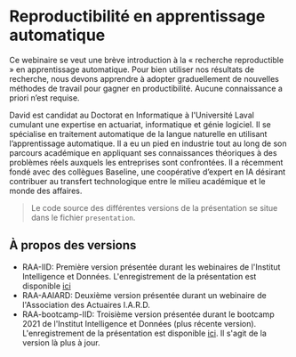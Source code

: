 # Reproductibilité en apprentissage automatique

Ce webinaire se veut une brève introduction à la « recherche reproductible » en apprentissage automatique. Pour bien utiliser nos résultats de recherche, nous devons apprendre à adopter graduellement de nouvelles méthodes de travail pour gagner en productibilité. Aucune connaissance a priori n’est requise.

David est candidat au Doctorat en Informatique à l'Université Laval cumulant une expertise en actuariat, informatique et génie logiciel. Il se spécialise en traitement automatique de la langue naturelle en utilisant l’apprentissage automatique. Il a eu un pied en industrie tout au long de son parcours académique en appliquant ses connaissances théoriques à des problèmes réels auxquels les entreprises sont confrontées. Il a récemment fondé avec des collègues Baseline, une coopérative d’expert en IA désirant contribuer au transfert technologique entre le milieu académique et le monde des affaires.

> Le code source des différentes versions de la présentation se situe dans le fichier `presentation`. 

## À propos des versions

- RAA-IID: Première version présentée durant les webinaires de l'Institut Intelligence et Données. L'enregistrement de la présentation est disponible [ici](https://www.youtube.com/watch?v=Fw_lRiTrmnk&feature=youtu.be)
- RAA-AAIARD: Deuxième version présentée durant un webinaire de l'Association des Actuaires I.A.R.D.
- RAA-bootcamp-IID: Troisième version présentée durant le bootcamp 2021 de l'Institut Intelligence et Données (plus récente version). L'enregistrement de la présentation est disponible [ici](https://www.youtube.com/watch?v=GkMrBgnvCBI). Il s'agit de la version là plus à jour.


